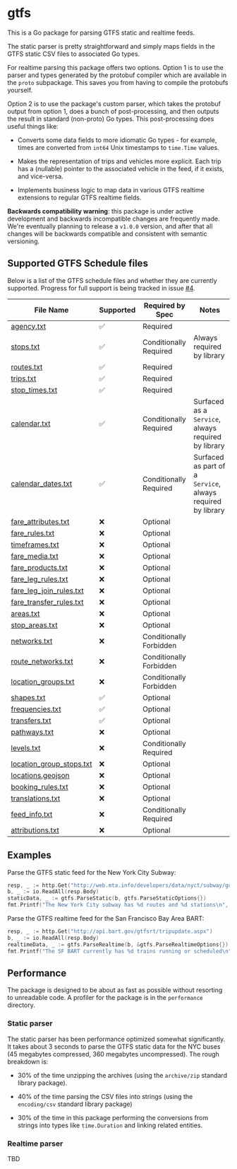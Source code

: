 # gtfs

This is a Go package for parsing GTFS static and realtime feeds.

The static parser is pretty straightforward and simply maps fields in the
GTFS static CSV files to associated Go types.

For realtime parsing this package offers two options.
Option 1 is to use the parser and types generated by the protobuf compiler which are available in the `proto` subpackage.
This saves you from having to compile the protobufs yourself.

Option 2 is to use the package's custom parser, which takes the protobuf output from option 1,
does a bunch of post-processing, and then outputs the result in standard (non-proto) Go types.
This post-processing does useful things like:

- Converts some data fields to more idiomatic Go types - for example, times are converted from `int64` Unix timestamps to `time.Time` values.

- Makes the representation of trips and vehicles more explicit.
  Each trip has a (nullable) pointer to the associated vehicle in the feed, if it exists, and vice-versa.

- Implements business logic to map data in various GTFS realtime extensions to regular GTFS realtime fields.

**Backwards compatibility warning**:
this package is under active development and backwards incompatible changes are frequently made.
We're eventually planning to release a `v1.0.0` version, and after that all changes
will be backwards compatible and consistent with semantic versioning.

## Supported GTFS Schedule files

Below is a list of the GTFS schedule files and whether they are currently supported. Progress for full support is being tracked in issue [#4](https://github.com/jamespfennell/gtfs/issues/4).

| File Name                                                                                              | Supported | Required by Spec        | Notes                                                       |
| ------------------------------------------------------------------------------------------------------ | --------- | ----------------------- | ----------------------------------------------------------- |
| [agency.txt](https://gtfs.org/documentation/schedule/reference/#agencytxt)                             | ✅        | Required                |                                                             |
| [stops.txt](https://gtfs.org/documentation/schedule/reference/#stopstxt)                               | ✅        | Conditionally Required  | Always required by library                                  |
| [routes.txt](https://gtfs.org/documentation/schedule/reference/#routestxt)                             | ✅        | Required                |                                                             |
| [trips.txt](https://gtfs.org/documentation/schedule/reference/#tripstxt)                               | ✅        | Required                |                                                             |
| [stop_times.txt](https://gtfs.org/documentation/schedule/reference/#stop_timestxt)                     | ✅        | Required                |                                                             |
| [calendar.txt](https://gtfs.org/documentation/schedule/reference/#calendartxt)                         | ✅        | Conditionally Required  | Surfaced as a `Service`, always required by library         |
| [calendar_dates.txt](https://gtfs.org/documentation/schedule/reference/#calendar_datestxt)             | ✅        | Conditionally Required  | Surfaced as part of a `Service`, always required by library |
| [fare_attributes.txt](https://gtfs.org/documentation/schedule/reference/#fare_attributestxt)           | ❌        | Optional                |                                                             |
| [fare_rules.txt](https://gtfs.org/documentation/schedule/reference/#fare_rulestxt)                     | ❌        | Optional                |                                                             |
| [timeframes.txt](https://gtfs.org/documentation/schedule/reference/#timeframestxt)                     | ❌        | Optional                |                                                             |
| [fare_media.txt](https://gtfs.org/documentation/schedule/reference/#fare_mediatxt)                     | ❌        | Optional                |                                                             |
| [fare_products.txt](https://gtfs.org/documentation/schedule/reference/#fare_productstxt)                   | ❌        | Optional                |                                                             |
| [fare_leg_rules.txt](https://gtfs.org/documentation/schedule/reference/#fare_leg_rulestxt)                 | ❌        | Optional                |                                                             |
| [fare_leg_join_rules.txt](https://gtfs.org/documentation/schedule/reference/#fare_leg_join_rulestxt)       | ❌        | Optional                |                                                             |
| [fare_transfer_rules.txt](https://gtfs.org/documentation/schedule/reference/#fare_transfer_rulestxt)       | ❌        | Optional                |                                                             |
| [areas.txt](https://gtfs.org/documentation/schedule/reference/#areastxt)                               | ❌        | Optional                |                                                             |
| [stop_areas.txt](https://gtfs.org/documentation/schedule/reference/#stop_areastxt)                     | ❌        | Optional                |                                                             |
| [networks.txt](https://gtfs.org/documentation/schedule/reference/#networkstxt)                         | ❌        | Conditionally Forbidden |                                                             |
| [route_networks.txt](https://gtfs.org/documentation/schedule/reference/#route_networkstxt)             | ❌        | Conditionally Forbidden |                                                             |
| [location_groups.txt](https://gtfs.org/documentation/schedule/reference/#location_groupstxt)           | ❌        | Conditionally Forbidden |                                                             |
| [shapes.txt](https://gtfs.org/documentation/schedule/reference/#shapestxt)                             | ✅        | Optional                |                                                             |
| [frequencies.txt](https://gtfs.org/documentation/schedule/reference/#frequenciestxt)                   | ✅        | Optional                |                                                             |
| [transfers.txt](https://gtfs.org/documentation/schedule/reference/#transferstxt)                       | ✅        | Optional                |                                                             |
| [pathways.txt](https://gtfs.org/documentation/schedule/reference/#pathwaystxt)                         | ❌        | Optional                |                                                             |
| [levels.txt](https://gtfs.org/documentation/schedule/reference/#levelstxt)                             | ❌        | Conditionally Required  |                                                             |
| [location_group_stops.txt](https://gtfs.org/documentation/schedule/reference/#location_group_stopstxt) | ❌        | Optional                |                                                             |
| [locations.geojson](https://gtfs.org/documentation/schedule/reference/#locationsgeojson)               | ❌        | Optional                |                                                             |
| [booking_rules.txt](https://gtfs.org/documentation/schedule/reference/#booking_rulestxt)               | ❌        | Optional                |                                                             |
| [translations.txt](https://gtfs.org/documentation/schedule/reference/#translationstxt)                 | ❌        | Optional                |                                                             |
| [feed_info.txt](https://gtfs.org/documentation/schedule/reference/#feed_infotxt)                       | ❌        | Conditionally Required  |                                                             |
| [attributions.txt](https://gtfs.org/documentation/schedule/reference/#attributionstxt)                 | ❌        | Optional                |                                                             |

## Examples

Parse the GTFS static feed for the New York City Subway:

```go
resp, _ := http.Get("http://web.mta.info/developers/data/nyct/subway/google_transit.zip")
b, _ := io.ReadAll(resp.Body)
staticData, _ := gtfs.ParseStatic(b, gtfs.ParseStaticOptions{})
fmt.Printf("The New York City subway has %d routes and %d stations\n", len(staticData.Routes), len(staticData.Stops))
```

Parse the GTFS realtime feed for the San Francisco Bay Area BART:

```go
resp, _ := http.Get("http://api.bart.gov/gtfsrt/tripupdate.aspx")
b, _ := io.ReadAll(resp.Body)
realtimeData, _ := gtfs.ParseRealtime(b, &gtfs.ParseRealtimeOptions{})
fmt.Printf("The SF BART currently has %d trains running or scheduled\n", len(realtimeData.Trips))
```

## Performance

The package is designed to be about as fast as possible without resorting to unreadable code.
A profiler for the package is in the `performance` directory.

### Static parser

The static parser has been performance optimized somewhat significantly.
It takes about 3 seconds to parse the GTFS static data for the NYC buses (45 megabytes compressed, 360 megabytes uncompressed).
The rough breakdown is:

- 30% of the time unzipping the archives (using the `archive/zip` standard library package).

- 40% of the time parsing the CSV files into strings (using the `encoding/csv` standard library package)

- 30% of the time in this package performing the conversions from strings into types like `time.Duration`
  and linking related entities.

### Realtime parser

TBD
